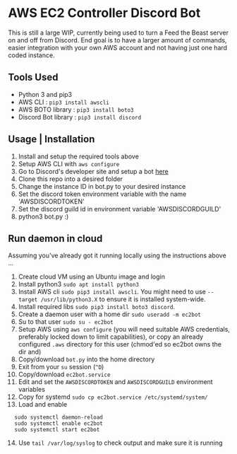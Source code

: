 # AWS EC2 Controller Discord Bot
This is still a large WIP, currently being used to turn a Feed the Beast server on and off from Discord. End goal is to have a larger amount of commands, easier integration with your own AWS account and not having just one hard coded instance.

## Tools Used
* Python 3 and pip3
* AWS CLI : ```pip3 install awscli ```
* AWS BOTO library : ``` pip3 install boto3 ```
* Discord Bot library : ``` pip3 install discord ```

## Usage | Installation
1. Install and setup the required tools above
2. Setup AWS CLI with ``` aws configure ```
3. Go to Discord's developer site and setup a bot [here](https://discordapp.com/developers)
4. Clone this repo into a desired folder
5. Change the instance ID in bot.py to your desired instance
6. Set the discord token environment variable with the name 'AWSDISCORDTOKEN'
7. Set the discord guild id in environment variable 'AWSDISCORDGUILD'
8. python3 bot.py :)

## Run daemon in cloud
Assuming you've already got it running locally using the instructions above ...
1. Create cloud VM using an Ubuntu image and login
2. Install python3 ```sudo apt install python3```
3. Install AWS cli ```sudo pip3 install awscli```. You might need to use ```--target /usr/lib/python3.X``` to ensure it is installed system-wide.
4. Install required libs ```sudo pip3 install boto3 discord```. 
5. Create a daemon user with a home dir ```sudo useradd -m ec2bot```
6. Su to that user ```sudo su - ec2bot```
7. Setup AWS using ```aws configure``` (you will need suitable AWS credentials, preferably locked down to limit capabilities), or copy an already configured `.aws` directory for this user (chmod'ed so ec2bot owns the dir and)
8. Copy/download `bot.py` into the home directory
9. Exit from your `su` session (```^D```)
10. Copy/download `ec2bot.service` 
11. Edit and set the `AWSDISCORDTOKEN` and `AWSDISCORDGUILD` environment variables
12. Copy for systemd ```sudo cp ec2bot.service /etc/systemd/system/```
13. Load and enable 
```
  sudo systemctl daemon-reload 
  sudo systemctl enable ec2bot
  sudo systemctl start ec2bot
```
14. Use `tail /var/log/syslog` to check output and make sure it is running
